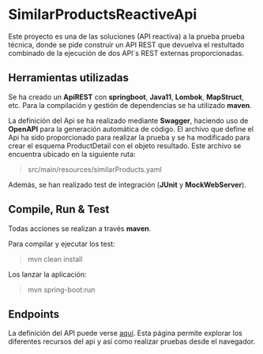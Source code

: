 # SimilarProductsReactiveApi
Este proyecto es una de las soluciones (API reactiva) a la prueba prueba técnica, donde se pide construír un API REST que devuelva el restultado combinado de la ejecución de dos API´s REST externas proporcionadas.

## Herramientas utilizadas
Se ha creado un **ApiREST** con **springboot**, **Java11**, **Lombok**, **MapStruct**, etc. Para la compilación y gestión de dependencias se ha utilizado **maven**.

La definición del Api se ha realizado mediante **Swagger**, haciendo uso de **OpenAPI** para la generación automática de código.
El archivo que define el Api ha sido proporcionado para realizar la prueba y se ha modificado para crear el esquema ProductDetail con el objeto resultado. Este archivo se encuentra ubicado en la siguiente ruta:
> src/main/resources/similarProducts.yaml

Además, se han realizado test de integración (**JUnit** y **MockWebServer**).

## Compile, Run & Test
Todas acciones se realizan a través **maven**.

Para compilar y ejecutar los test:
> mvn clean install

Los lanzar la aplicación:
> mvn spring-boot:run

## Endpoints
La definición del API puede verse [aquí](http://localhost:5000/swagger-ui/). Esta página permite explorar los diferentes recursos del api y así como realizar pruebas desde el navegador.
